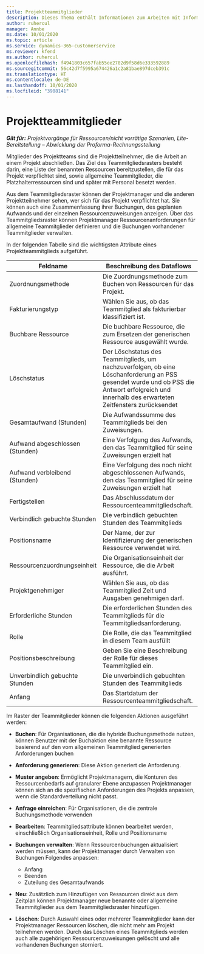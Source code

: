 ```yaml
---
title: Projektteammitglieder
description: Dieses Thema enthält Informationen zum Arbeiten mit Informationen, Attributen und der Planung von Mitgliedern des Projektteams.
author: ruhercul
manager: Annbe
ms.date: 10/01/2020
ms.topic: article
ms.service: dynamics-365-customerservice
ms.reviewer: kfend
ms.author: ruhercul
ms.openlocfilehash: f4941803c657fab55ee2702d9f58d6e333592889
ms.sourcegitcommit: 56c42d7f5995a674426a1c2a81bae897dceb391c
ms.translationtype: HT
ms.contentlocale: de-DE
ms.lasthandoff: 10/01/2020
ms.locfileid: "3908141"
---
```

# <a name="project-team-members"></a>Projektteammitglieder

_**Gilt für:** Projektvorgänge für Ressourcen/nicht vorrätige Szenarien, Lite-Bereitstellung – Abwicklung der Proforma-Rechnungsstellung_

Mitglieder des Projektteams sind die Projektteilnehmer, die die Arbeit an einem Projekt abschließen. Das Ziel des Teammitgliedsrasters besteht darin, eine Liste der benannten Ressourcen bereitzustellen, die für das Projekt verpflichtet sind, sowie allgemeine Teammitglieder, die Platzhalterressourcen sind und später mit Personal besetzt werden.

Aus dem Teammitgliedsraster können der Projektmanager und die anderen Projektteilnehmer sehen, wer sich für das Projekt verpflichtet hat. Sie können auch eine Zusammenfassung ihrer Buchungen, des geplanten Aufwands und der einzelnen Ressourcenzuweisungen anzeigen. Über das Teammitgliedsraster können Projektmanager Ressourcenanforderungen für allgemeine Teammitglieder definieren und die Buchungen vorhandener Teammitglieder verwalten.

In der folgenden Tabelle sind die wichtigsten Attribute eines Projektteammitglieds aufgeführt.

| Feldname          | Beschreibung des Dataflows                                                                                                                                                                  |
|--------------------------|-----------------------------------------------------------------------------------------------------------------------------------------------------------------------------------|
| Zuordnungsmethode        | Die Zuordnungsmethode zum Buchen von Ressourcen für das Projekt.                                                                         |
| Fakturierungstyp             | Wählen Sie aus, ob das Teammitglied als fakturierbar klassifiziert ist.                                                                                                                                       |
| Buchbare Ressource        | Die buchbare Ressource, die zum Ersetzen der generischen Ressource ausgewählt wurde.                                                                                                                   |
| Löschstatus            | Der Löschstatus des Teammitglieds, um nachzuverfolgen, ob eine Löschanforderung an PSS gesendet wurde und ob PSS die Antwort erfolgreich und innerhalb des erwarteten Zeitfensters zurücksendet |
| Gesamtaufwand (Stunden)     | Die Aufwandssumme des Teammitglieds bei den Zuweisungen.                                                                                                                         |
| Aufwand abgeschlossen (Stunden) | Eine Verfolgung des Aufwands, den das Teammitglied für seine Zuweisungen erzielt hat                                                                                           |
| Aufwand verbleibend (Stunden) | Eine Verfolgung des noch nicht abgeschlossenen Aufwands, den das Teammitglied für seine Zuweisungen erzielt hat                                                                                    |
| Fertigstellen                   | Das Abschlussdatum der Ressourcenteammitgliedschaft.                                                                                                                                            |
| Verbindlich gebuchte Stunden        | Die verbindlich gebuchten Stunden des Teammitglieds                                                                                                                                                                |
| Positionsname            | Der Name, der zur Identifizierung der generischen Ressource verwendet wird.                                                                                                                                   |
| Ressourcenzuordnungseinheit          | Die Organisationseinheit der Ressource, die die Arbeit ausführt.                                                                                                                      |
| Projektgenehmiger         | Wählen Sie aus, ob das Teammitglied Zeit und Ausgaben genehmigen darf.                                                                                                                     |
| Erforderliche Stunden           | Die erforderlichen Stunden des Teammitglieds für die Teammitgliedsanforderung.                                                                                                                       |
| Rolle                     | Die Rolle, die das Teammitglied in diesem Team ausfüllt                                                                                                                                |
| Positionsbeschreibung     | Geben Sie eine Beschreibung der Rolle für dieses Teammitglied ein.                                                                                                                             |
| Unverbindlich gebuchte Stunden        | Die unverbindlich gebuchten Stunden des Teammitglieds                                                                                                                                                                 |
| Anfang                    | Das Startdatum der Ressourcenteammitgliedschaft.                                                                                                                                          |

Im Raster der Teammitglieder können die folgenden Aktionen ausgeführt werden:

- **Buchen**: Für Organisationen, die die hybride Buchungsmethode nutzen, können Benutzer mit der Buchaktion eine benannte Ressource basierend auf den vom allgemeinen Teammitglied generierten Anforderungen buchen
- **Anforderung generieren**: Diese Aktion generiert die Anforderung.
- **Muster angeben**: Ermöglicht Projektmanagern, die Konturen des Ressourcenbedarfs auf granularer Ebene anzupassen Projektmanager können sich an die spezifischen Anforderungen des Projekts anpassen, wenn die Standardverteilung nicht passt.
- **Anfrage einreichen**: Für Organisationen, die die zentrale Buchungsmethode verwenden
- **Bearbeiten**: Teammitgliedsattribute können bearbeitet werden, einschließlich Organisationseinheit, Rolle und Positionsname
- **Buchungen verwalten**: Wenn Ressourcenbuchungen aktualisiert werden müssen, kann der Projektmanager durch Verwalten von Buchungen Folgendes anpassen:

    - Anfang
    - Beenden
    - Zuteilung des Gesamtaufwands

- **Neu**: Zusätzlich zum Hinzufügen von Ressourcen direkt aus dem Zeitplan können Projektmanager neue benannte oder allgemeine Teammitglieder aus dem Teammitgliedsraster hinzufügen.
- **Löschen**: Durch Auswahl eines oder mehrerer Teammitglieder kann der Projektmanager Ressourcen löschen, die nicht mehr am Projekt teilnehmen werden. Durch das Löschen eines Teammitglieds werden auch alle zugehörigen Ressourcenzuweisungen gelöscht und alle vorhandenen Buchungen storniert.

